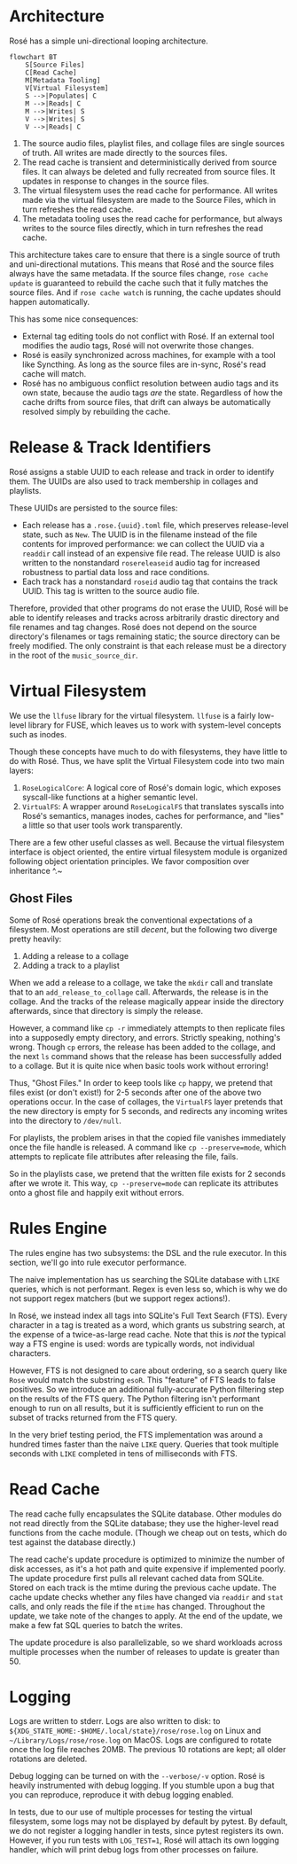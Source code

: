 # Architecture

Rosé has a simple uni-directional looping architecture.

```mermaid
flowchart BT
    S[Source Files]
    C[Read Cache]
    M[Metadata Tooling]
    V[Virtual Filesystem]
    S -->|Populates| C
    M -->|Reads| C
    M -->|Writes| S
    V -->|Writes| S
    V -->|Reads| C
```

1. The source audio files, playlist files, and collage files are single sources of truth. All writes
   are made directly to the sources files.
2. The read cache is transient and deterministically derived from source files. It can always be
   deleted and fully recreated from source files. It updates in response to changes in the source
   files.
3. The virtual filesystem uses the read cache for performance. All writes made via the virtual
   filesystem are made to the Source Files, which in turn refreshes the read cache.
4. The metadata tooling uses the read cache for performance, but always writes to the source files
   directly, which in turn refreshes the read cache.

This architecture takes care to ensure that there is a single source of truth and uni-directional
mutations. This means that Rosé and the source files always have the same metadata. If the source
files change, `rose cache update` is guaranteed to rebuild the cache such that it fully matches the
source files. And if `rose cache watch` is running, the cache updates should happen automatically.

This has some nice consequences:

- External tag editing tools do not conflict with Rosé. If an external tool modifies the audio tags,
  Rosé will not overwrite those changes.
- Rosé is easily synchronized across machines, for example with a tool like Syncthing. As long as
  the source files are in-sync, Rosé's read cache will match.
- Rosé has no ambiguous conflict resolution between audio tags and its own state, because the audio
  tags _are_ the state. Regardless of how the cache drifts from source files, that drift can always
  be automatically resolved simply by rebuilding the cache.

# Release & Track Identifiers

Rosé assigns a stable UUID to each release and track in order to identify them. The UUIDs are also
used to track membership in collages and playlists.

These UUIDs are persisted to the source files:

- Each release has a `.rose.{uuid}.toml` file, which preserves release-level state, such as `New`.
  The UUID is in the filename instead of the file contents for improved performance: we can collect
  the UUID via a `readdir` call instead of an expensive file read. The release UUID is also written
  to the nonstandard `rosereleaseid` audio tag for increased robustness to partial data loss and
  race conditions.
- Each track has a nonstandard `roseid` audio tag that contains the track UUID. This tag is written
  to the source audio file.

Therefore, provided that other programs do not erase the UUID, Rosé will be able to identify
releases and tracks across arbitrarily drastic directory and file renames and tag changes. Rosé does
not depend on the source directory's filenames or tags remaining static; the source directory can be
freely modified. The only constraint is that each release must be a directory in the root of the
`music_source_dir`.

# Virtual Filesystem

We use the `llfuse` library for the virtual filesystem. `llfuse` is a fairly low-level library for
FUSE, which leaves us to work with system-level concepts such as inodes.

Though these concepts have much to do with filesystems, they have little to do with Rosé. Thus, we
have split the Virtual Filesystem code into two main layers:

1. `RoseLogicalCore`: A logical core of Rosé's domain logic, which exposes syscall-like functions at
   a higher semantic level.
2. `VirtualFS`: A wrapper around `RoseLogicalFS` that translates syscalls into Rosé's semantics,
   manages inodes, caches for performance, and "lies" a little so that user tools work
   transparently.

There are a few other useful classes as well. Because the virtual filesystem interface is object
oriented, the entire virtual filesystem module is organized following object orientation principles.
We favor composition over inheritance ^.~

## Ghost Files

Some of Rosé operations break the conventional expectations of a filesystem. Most operations are
still _decent_, but the following two diverge pretty heavily:

1. Adding a release to a collage
2. Adding a track to a playlist

When we add a release to a collage, we take the `mkdir` call and translate that to an
`add_release_to_collage` call. Afterwards, the release is in the collage. And the tracks of the
release magically appear inside the directory afterwards, since that directory is simply the
release.

However, a command like `cp -r` immediately attempts to then replicate files into a supposedly empty
directory, and errors. Strictly speaking, nothing's wrong. Though `cp` errors, the release has been
added to the collage, and the next `ls` command shows that the release has been successfully added
to a collage. But it is quite nice when basic tools work without erroring!

Thus, "Ghost Files." In order to keep tools like `cp` happy, we pretend that files exist (or don't
exist!) for 2-5 seconds after one of the above two operations occur. In the case of collages, the
`VirtualFS` layer pretends that the new directory is empty for 5 seconds, and redirects any incoming
writes into the directory to `/dev/null`.

For playlists, the problem arises in that the copied file vanishes immediately once the file handle
is released. A command like `cp --preserve=mode`, which attempts to replicate file attributes after
releasing the file, fails.

So in the playlists case, we pretend that the written file exists for 2 seconds after we wrote it.
This way, `cp --preserve=mode` can replicate its attributes onto a ghost file and happily exit
without errors.

# Rules Engine

The rules engine has two subsystems: the DSL and the rule executor. In this section, we'll go into
rule executor performance.

The naive implementation has us searching the SQLite database with `LIKE` queries, which is not
performant. Regex is even less so, which is why we do not support regex matchers (but we support
regex actions!).

In Rosé, we instead index all tags into SQLite's Full Text Search (FTS). Every character in a tag is
treated as a word, which grants us substring search, at the expense of a twice-as-large read cache.
Note that this is _not_ the typical way a FTS engine is used: words are typically words, not
individual characters.

However, FTS is not designed to care about ordering, so a search query like `Rose` would match the
substring `esoR`. This "feature" of FTS leads to false positives. So we introduce an additional
fully-accurate Python filtering step on the results of the FTS query. The Python filtering isn't
performant enough to run on all results, but it is sufficiently efficient to run on the subset of
tracks returned from the FTS query.

In the very brief testing period, the FTS implementation was around a hundred times faster than the
naive `LIKE` query. Queries that took multiple seconds with `LIKE` completed in tens of milliseconds
with FTS.

# Read Cache

The read cache fully encapsulates the SQLite database. Other modules do not read directly from the
SQLite database; they use the higher-level read functions from the cache module. (Though we cheap
out on tests, which do test against the database directly.)

The read cache's update procedure is optimized to minimize the number of disk accesses, as it's a
hot path and quite expensive if implemented poorly. The update procedure first pulls all relevant
cached data from SQLite. Stored on each track is the mtime during the previous cache update. The
cache update checks whether any files have changed via `readdir` and `stat` calls, and only reads
the file if the `mtime` has changed. Throughout the update, we take note of the changes to apply. At
the end of the update, we make a few fat SQL queries to batch the writes.

The update procedure is also parallelizable, so we shard workloads across multiple processes when
the number of releases to update is greater than 50.

# Logging

Logs are written to stderr. Logs are also written to disk: to
`${XDG_STATE_HOME:-$HOME/.local/state}/rose/rose.log` on Linux and `~/Library/Logs/rose/rose.log` on
MacOS. Logs are configured to rotate once the log file reaches 20MB. The previous 10 rotations are
kept; all older rotations are deleted.

Debug logging can be turned on with the `--verbose/-v` option. Rosé is heavily instrumented with
debug logging. If you stumble upon a bug that you can reproduce, reproduce it with debug logging
enabled.

In tests, due to our use of multiple processes for testing the virtual filesystem, some logs may not
be displayed by default by pytest. By default, we do not register a logging handler in tests, since
pytest registers its own. However, if you run tests with `LOG_TEST=1`, Rosé will attach its own
logging handler, which will print debug logs from other processes on failure.
